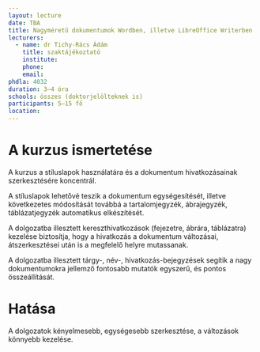 ```yaml
---
layout: lecture
date: TBA
title: Nagyméretű dokumentumok Wordben, illetve LibreOffice Writerben
lecturers:
  - name: dr Tichy-Rács Ádám
    title: szaktájékoztató
    institute: 
    phone: 
    email: 
phdla: 4032
duration: 3–4 óra
schools: összes (doktorjelölteknek is)
participants: 5–15 fő
location: 
---
```


# A kurzus ismertetése

A kurzus a stíluslapok használatára és a dokumentum hivatkozásainak szerkesztésére koncentrál.

A stíluslapok lehetővé teszik a dokumentum egységesítését, illetve következetes módosítását továbbá a tartalomjegyzék, ábrajegyzék, táblázatjegyzék automatikus elkészítését.

A dolgozatba illesztett kereszthivatkozások (fejezetre, ábrára, táblázatra) kezelése biztosítja, hogy a hivatkozás a dokumentum változásai, átszerkesztései után is a megfelelő helyre mutassanak.

A dolgozatba illesztett tárgy-, név-, hivatkozás-bejegyzések segítik a nagy dokumentumokra jellemző fontosabb mutatók egyszerű, és pontos összeállítását.

# Hatása

A dolgozatok kényelmesebb, egységesebb szerkesztése, a változások könnyebb kezelése.

